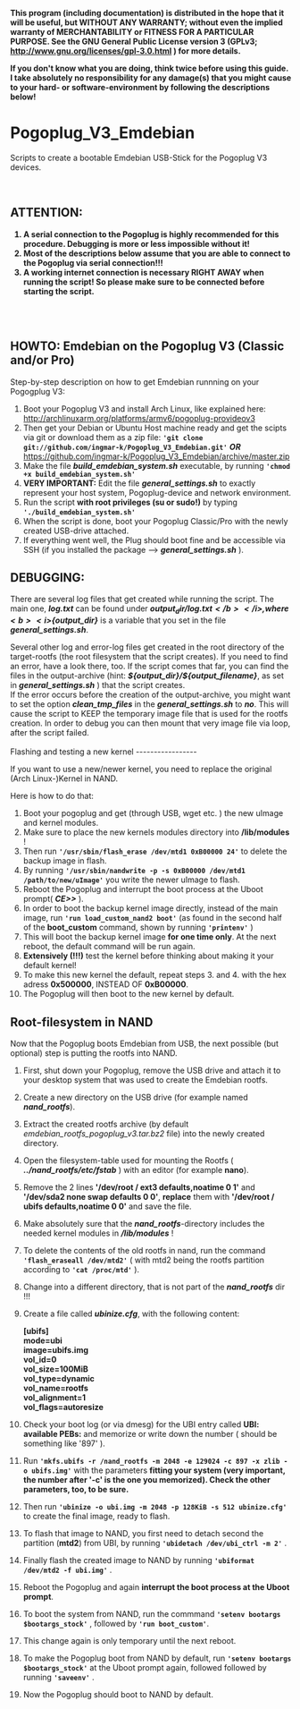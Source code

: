 **This program (including documentation) is distributed in the hope that it will be useful, but WITHOUT ANY WARRANTY; without even the implied**
**warranty of MERCHANTABILITY or FITNESS FOR A PARTICULAR PURPOSE.  See the GNU General Public License version 3 (GPLv3; http://www.gnu.org/licenses/gpl-3.0.html ) for more details.**

**If you don't know what you are doing, think twice before using this guide.**
**I take absolutely no responsibility for any damage(s) that you might cause to your hard- or software-environment by following the descriptions below!**


<h1>Pogoplug_V3_Emdebian</h1>


Scripts to create a bootable Emdebian USB-Stick for the Pogoplug V3 devices.

<br>
<h2>ATTENTION:</h2>
<ol>
<b><li>A serial connection to the Pogoplug is highly recommended for this procedure. Debugging is more or less impossible without it!</li>

<li>Most of the descriptions below assume that you are able to connect to the Pogoplug via serial connection!!!</li>

<li>A working internet connection is necessary RIGHT AWAY when running the script! So please make sure to be connected before starting the script.</li>
</b></ol>
<br>
<br>

HOWTO: Emdebian on the Pogoplug V3 (Classic and/or Pro)
------------------

Step-by-step description on how to get Emdebian runnning on your Pogogplug V3:

1. Boot your Pogoplug V3 and install Arch Linux, like explained here: <http://archlinuxarm.org/platforms/armv6/pogoplug-provideov3>
2. Then get your Debian or Ubuntu Host machine ready and get the scipts via git or download them as a zip file: **`'git clone git://github.com/ingmar-k/Pogoplug_V3_Emdebian.git'`** **_OR_** <https://github.com/ingmar-k/Pogoplug_V3_Emdebian/archive/master.zip>
3. Make the file _**build_emdebian_system.sh**_ executable, by running **`'chmod +x build_emdebian_system.sh'`**
4. **VERY IMPORTANT:** Edit the file _**general_settings.sh**_ to exactly represent your host system, Pogoplug-device and network environment.
5. Run the script **with root privileges (su or sudo!)** by typing **`'./build_emdebian_system.sh'`**
6. When the script is done, boot your Pogoplug Classic/Pro with the newly created USB-drive attached.
7. If everything went well, the Plug should boot fine and be accessible via SSH (if you installed the package --> _**general_settings.sh**_ ).

DEBUGGING:
----------

There are several log files that get created while running the script.
The main one, <b><i>log.txt</b></i> can be found under <b><i>${output_dir}/log.txt</b></i>, where <b><i>${output_dir}</b></i> is a variable that you set in the file <b><i>general_settings.sh</b></i>.
<p>
Several other log and error-log files get created in the root directory of the target-rootfs (the root filesystem that the script creates). If you need to find an error, have a look there, too.
If the script comes that far, you can find the files in the output-archive (hint: <b><i>${output_dir}/${output_filename}</b></i>, as set in <b><i>general_settings.sh</b></i> ) that the script creates.
<br>If the error occurs before the creation of the output-archive, you might want to set the option <b><i>clean_tmp_files</b></i> in the <b><i>general_settings.sh</b></i> to <b><i>no</b></i>. This will cause the script to KEEP the temporary image file that is used for the rootfs creation. In order to debug you can then mount that very image file via loop, after the script failed. 
<br><br>
Flashing and testing a new kernel
-----------------

If you want to use a new/newer kernel, you need to replace the original (Arch Linux-)Kernel in NAND.

Here is how to do that:

1. Boot your pogoplug and get (through USB, wget etc. ) the new uImage and kernel modules.
2. Make sure to place the new kernels modules directory into **/lib/modules** !
3. Then run **`'/usr/sbin/flash_erase /dev/mtd1 0xB00000 24'`** to delete the backup image in flash.
4. By running **`'/usr/sbin/nandwrite -p -s 0xB00000 /dev/mtd1 /path/to/new/uImage'`** you write the newer uImage to flash.
5. Reboot the Pogoplug and interrupt the boot process at the Uboot prompt( _**CE>>**_ ).
6. In order to boot the backup kernel image directly, instead of the main image, run <b>`'run load_custom_nand2 boot'`</b> (as found in the second half of the <b>boot_custom</b> command, shown by running <b>`'printenv'`</b> ) 
7. This will boot the backup kernel image **for one time only**. At the next reboot, the default command will be run again.
8. **Extensively (!!!)** test the kernel before thinking about making it your default kernel!
9. To make this new kernel the default, repeat steps 3. and 4. with the hex adress **0x500000**, INSTEAD OF **0xB00000**.
10. The Pogoplug will then boot to the new kernel by default.



Root-filesystem in NAND
-----------------

Now that the Pogoplug boots Emdebian from USB, the next possible (but optional) step is putting the rootfs into NAND.

1. First, shut down your Pogoplug, remove the USB drive and attach it to your desktop system that was used to create the Emdebian rootfs.
2. Create a new directory on the USB drive (for example named _**nand_rootfs**_).
3. Extract the created rootfs archive (by default _emdebian_rootfs_pogoplug_v3.tar.bz2_ file) into the newly created directory.
4. Open the filesystem-table used for mounting the Rootfs ( _**../nand_rootfs/etc/fstab**_ ) with an editor (for example **nano**).
5. Remove the 2 lines **'/dev/root	/	ext3	defaults,noatime	0	1'** and **'/dev/sda2	none	swap	defaults	0	0'**, **replace** them with **'/dev/root	/	ubifs	defaults,noatime	0	0'** and save the file.
6. Make absolutely sure that the _**nand_rootfs**_-directory includes the needed kernel modules in _**/lib/modules**_ !
7. To delete the contents of the old rootfs in nand, run the command <b>`'flash_eraseall /dev/mtd2'`</b> ( with mtd2 being the rootfs partition according to <b>`'cat /proc/mtd'`</b> ).
8. Change into a different directory, that is not part of the _**nand_rootfs**_ dir !!!
9. Create a file called _**ubinize.cfg**_, with the following content:

    <b> [ubifs]
    <br> mode=ubi
    <br> image=ubifs.img
    <br> vol_id=0
    <br> vol_size=100MiB
    <br> vol_type=dynamic
    <br> vol_name=rootfs
    <br> vol_alignment=1
    <br> vol_flags=autoresize</b>

10. Check your boot log (or via dmesg) for the UBI entry called **UBI: available PEBs:** and memorize or write down the number ( should be something like '897' ).
11. Run **`'mkfs.ubifs -r /nand_rootfs -m 2048 -e 129024 -c 897 -x zlib -o ubifs.img'`** with the parameters **fitting your system (very important, the number after '-c' is the one you memorized). Check the other parameters, too, to be sure.**
12. Then run **`'ubinize -o ubi.img -m 2048 -p 128KiB -s 512 ubinize.cfg'`** to create the final image, ready to flash.
13. To flash that image to NAND, you first need to detach second the partition (<b>mtd2</b>) from UBI, by running **`'ubidetach /dev/ubi_ctrl -m 2'`** .
14. Finally flash the created image to NAND by running **`'ubiformat /dev/mtd2 -f ubi.img'`** .
15. Reboot the Pogoplug and again **interrupt the boot process at the Uboot prompt**.
16. To boot the system from NAND, run the commmand <b>`'setenv bootargs $bootargs_stock'`</b> , followed by <b>`'run boot_custom'`</b>.
17. This change again is only temporary until the next reboot.
18. To make the Pogoplug boot from NAND by default, run <b>`'setenv bootargs $bootargs_stock'`</b> at the Uboot prompt again, followed followed by running <b>`'saveenv'`</b> .
19. Now the Pogoplug should boot to NAND by default.
